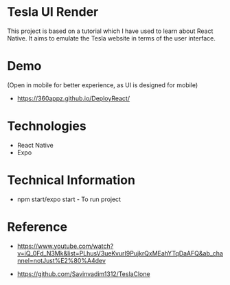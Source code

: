 # Tesla UI Render

This project is based on a tutorial which I have used to learn about React Native. It aims to emulate the Tesla website in terms of the user interface.

# Demo
(Open in mobile for better experience, as UI is designed for mobile)
 * https://360appz.github.io/DeployReact/ <nbsp>
 

# Technologies
* React Native
* Expo


# Technical Information
* npm start/expo start - To run project

# Reference
* https://www.youtube.com/watch?v=iQ_0Fd_N3Mk&list=PLhusV3ueKvurI9PujkrQxMEahYTqDaAFQ&ab_channel=notJust%E2%80%A4dev <nbsp>

* https://github.com/Savinvadim1312/TeslaClone
